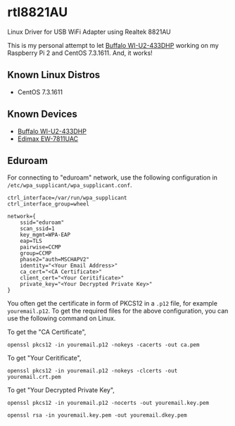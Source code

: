 # rtl8821AU

Linux Driver for USB WiFi Adapter using Realtek 8821AU

This is my personal attempt to let [Buffalo WI-U2-433DHP](http://buffalo.jp/product/wireless-lan/client/wi-u2-433dhp/) working on my Raspberry Pi 2 and CentOS 7.3.1611. And, it works!

## Known Linux Distros

* CentOS 7.3.1611

## Known Devices

* [Buffalo WI-U2-433DHP](http://buffalo.jp/product/wireless-lan/client/wi-u2-433dhp/)
* [Edimax EW-7811UAC](http://www.edimax.com/edimax/merchandise/merchandise_detail/data/edimax/in/wireless_adapters_ac600_dual-band/ew-7811uac/)

## Eduroam

For connecting to "eduroam" network, use the following configuration in `/etc/wpa_supplicant/wpa_supplicant.conf`.

```
ctrl_interface=/var/run/wpa_supplicant
ctrl_interface_group=wheel

network={
    ssid="eduroam"
    scan_ssid=1
    key_mgmt=WPA-EAP
    eap=TLS
    pairwise=CCMP
    group=CCMP
    phase2="auth=MSCHAPV2"
    identity="<Your Email Address>"
    ca_cert="<CA Certificate>"
    client_cert="<Your Ceritificate>"
    private_key="<Your Decrypted Private Key>"
}
```

You often get the certificate in form of PKCS12 in a `.p12` file, for example `youremail.p12`. To get the required files for the above configuration, you can use the following command on Linux.

To get the "CA Certificate",

```
openssl pkcs12 -in youremail.p12 -nokeys -cacerts -out ca.pem
```

To get "Your Ceritificate",

```
openssl pkcs12 -in youremail.p12 -nokeys -clcerts -out youremail.crt.pem
```

To get "Your Decrypted Private Key",

```
openssl pkcs12 -in youremail.p12 -nocerts -out youremail.key.pem

openssl rsa -in youremail.key.pem -out youremail.dkey.pem
```
